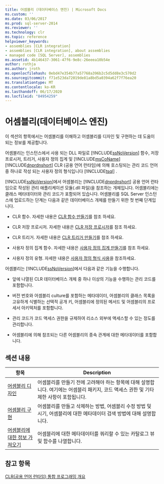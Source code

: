```yaml
---
title: 어셈블리 (데이터베이스 엔진) | Microsoft Docs
ms.custom: ''
ms.date: 03/06/2017
ms.prod: sql-server-2014
ms.reviewer: ''
ms.technology: clr
ms.topic: reference
helpviewer_keywords:
- assemblies [CLR integration]
- assemblies [CLR integration], about assemblies
- managed code [SQL Server], assemblies
ms.assetid: 4b146437-3061-47f6-9e8c-26eeea10b54e
author: rothja
ms.author: jroth
ms.openlocfilehash: 0ebd47e354b77a57768a396b2c5d5dd8e3c570d2
ms.sourcegitcommit: f71e523da72019de81a8bd5a0394a62f7f76ea20
ms.translationtype: MT
ms.contentlocale: ko-KR
ms.lasthandoff: 06/17/2020
ms.locfileid: "84954259"
---
```

# <a name="assemblies-database-engine"></a>어셈블리(데이터베이스 엔진)
  이 섹션의 항목에서는 어셈블리를 이해하고 어셈블리를 디자인 및 구현하는 데 도움이 되는 정보를 제공합니다.  
  
 어셈블리는 인스턴스에서 사용 되는 DLL 파일로 [!INCLUDE[ssNoVersion](../../../includes/ssnoversion-md.md)] 함수, 저장 프로시저, 트리거, 사용자 정의 집계 및 [!INCLUDE[msCoName](../../../includes/msconame-md.md)] [!INCLUDE[dnprdnshort](../../../includes/dnprdnshort-md.md)] CLR (공용 언어 런타임)에 의해 호스팅되는 관리 코드 언어 중 하나로 작성 되는 사용자 정의 형식입니다 [!INCLUDE[tsql](../../../includes/tsql-md.md)] .  
  
 [!INCLUDE[ssNoVersion](../../../includes/ssnoversion-md.md)]에서 어셈블리는 [!INCLUDE[dnprdnshort](../../../includes/dnprdnshort-md.md)] 공용 언어 런타임으로 작성된 관리 애플리케이션 모듈(.dll 파일)을 참조하는 개체입니다. 어셈블리에는 클래스 메타데이터와 관리 코드가 포함되어 있습니다. 어셈블리를 SQL Server 인스턴스에 업로드하는 단계는 다음과 같은 데이터베이스 개체를 만들기 위한 첫 번째 단계입니다.  
  
-   CLR 함수. 자세한 내용은 [CLR 함수 만들기](../user-defined-functions/create-clr-functions.md)를 참조 하세요.  
  
-   CLR 저장 프로시저. 자세한 내용은 [CLR 저장 프로시저](../../database-engine/dev-guide/clr-stored-procedures.md)를 참조 하세요.  
  
-   CLR 트리거. 자세한 내용은 [CLR 트리거 만들기](../triggers/create-clr-triggers.md)를 참조 하세요.  
  
-   사용자 정의 집계 함수. 자세한 내용은 [사용자 정의 집계 만들기](../user-defined-functions/create-user-defined-aggregates.md)를 참조 하세요.  
  
-   사용자 정의 유형. 자세한 내용은 [사용자 정의 형식 사용](../native-client/features/using-user-defined-types.md)을 참조하세요.  
  
 어셈블리는 [!INCLUDE[ssNoVersion](../../../includes/ssnoversion-md.md)]에서 다음과 같은 기능을 수행합니다.  
  
-   앞에 나열된 CLR 데이터베이스 개체 중 하나 이상의 기능을 수행하는 관리 코드를 포함합니다.  
  
-   버전 번호와 어셈블리 culture를 포함하는 메타데이터, 어셈블리의 클래스 목록을 고유하게 식별하는 선택적 공개 키, 어셈블리에 정의된 메서드 및 어셈블리의 프로세서 아키텍처를 포함합니다.  
  
-   관리 코드가 코드 액세스 권한을 규제하여 리소스 외부에 액세스할 수 있는 정도를 관리합니다.  
  
-   어셈블리에 의해 참조되는 다른 어셈블리의 종속 관계에 대한 메타데이터를 포함합니다.  
  
## <a name="in-this-section"></a>섹션 내용  
  
|항목|Description|  
|-----------|-----------------|  
|[어셈블리 디자인](assemblies-designing.md)|어셈블리를 만들기 전에 고려해야 하는 항목에 대해 설명합니다. 여기에는 어셈블리 패키지, 코드 액세스 권한 및 기타 제한 사항이 포함됩니다.|  
|[어셈블리 구현](assemblies-implementing.md)|어셈블리를 만들고 삭제하는 방법, 어셈블리 수정 방법 및 시기, 어셈블리에 대한 메타데이터 검색 방법에 대해 설명합니다.|  
|[어셈블리에 대한 정보 가져오기](assemblies-getting-information.md)|어셈블리에 대한 메타데이터를 쿼리할 수 있는 카탈로그 뷰 및 함수를 나열합니다.|  
  
## <a name="see-also"></a>참고 항목  
 [CLR&#40;공용 언어 런타임&#41; 통합 프로그래밍 개요](common-language-runtime-clr-integration-programming-concepts.md)  
  
  
